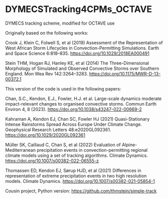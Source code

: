 # DYMECSTracking4CPMs_OCTAVE
DYMECS tracking scheme, modified for OCTAVE use

Originally based on the following works:

Crook J, Klein C, Folwell S, et al (2019) Assessment of the Representation of West African Storm Lifecycles in Convection-Permitting Simulations. Earth and Space Science 6:818–835. https://doi.org/10.1029/2018EA000491

Stein THM, Hogan RJ, Hanley KE, et al (2014) The Three-Dimensional Morphology of Simulated and Observed Convective Storms over Southern England. Mon Wea Rev 142:3264–3283. https://doi.org/10.1175/MWR-D-13-00372.1

This version of the code is used in the following papers:

Chan, S.C., Kendon, E.J., Fowler, H.J. et al. Large-scale dynamics moderate impact-relevant changes to organised convective storms. Commun Earth Environ 4, 8 (2023). https://doi.org/10.1038/s43247-022-00669-2

Kahraman A, Kendon EJ, Chan SC, Fowler HJ (2021) Quasi-Stationary Intense Rainstorms Spread Across Europe Under Climate Change. Geophysical Research Letters 48:e2020GL092361. https://doi.org/10.1029/2020GL092361

Müller SK, Caillaud C, Chan S, et al (2022) Evaluation of Alpine-Mediterranean precipitation events in convection-permitting regional climate models using a set of tracking algorithms. Climate Dynamics. https://doi.org/10.1007/s00382-022-06555-z

Thomassen ED, Kendon EJ, Sørup HJD, et al (2021) Differences in representation of extreme precipitation events in two high resolution models. Climate Dynamics. https://doi.org/10.1007/s00382-021-05854-1

Cousin project, Python version:
https://github.com/thmstein/simple-track
